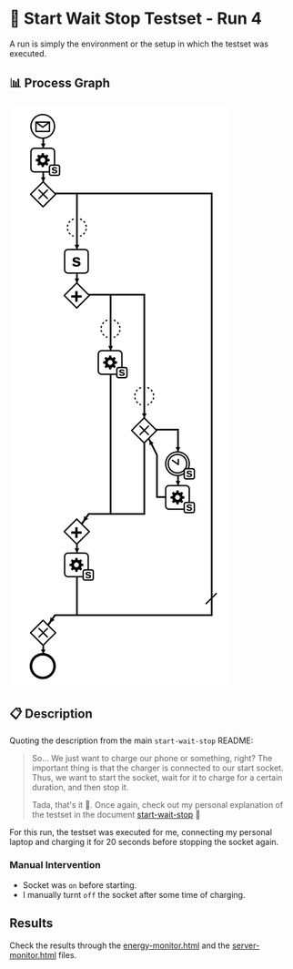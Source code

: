 # 🧪 Start Wait Stop Testset - Run 4

A run is simply the environment or the setup in which the testset was executed.

## 📊 Process Graph

![Process Diagram](https://raw.githubusercontent.com/ylkhayat/smart-socket-service/main/docs/testsets/start-wait-stop/start-wait-stop.svg)

## 📋 Description

Quoting the description from the main `start-wait-stop` README:

> So... We just want to charge our phone or something, right? The important thing is that the charger is connected to our start socket. Thus, we want to start the socket, wait for it to charge for a certain duration, and then stop it.
>
> Tada, that's it 🎉. Once again, check out my personal explanation of the testset in the document [start-wait-stop](https://ylkhayat.github.io/smart-socket-service/testsets/#start-wait-stop.pdf) 🚀

For this run, the testset was executed for me, connecting my personal laptop and charging it for 20 seconds before stopping the socket again.

### Manual Intervention

- Socket was `on` before starting.
- I manually turnt `off` the socket after some time of charging.

## Results

Check the results through the [energy-monitor.html](https://ylkhayat.github.io/smart-socket-service/testsets/#start-wait-stop/run-4/energy-monitor.html) and the [server-monitor.html](https://ylkhayat.github.io/smart-socket-service/testsets/#start-wait-stop/run-4/server-monitor.html) files.
